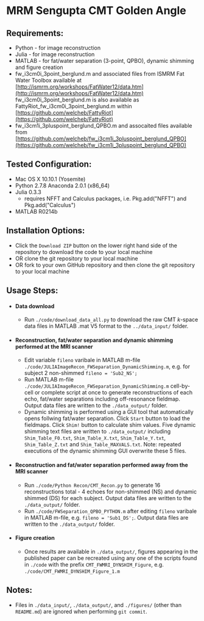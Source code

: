 MRM Sengupta CMT Golden Angle
=============================

Requirements:
-------------
* Python - for image reconstruction
* Julia - for image reconstruction
* MATLAB - for fat/water separation (3-point, QPBO), dynamic shimming and figure creation
* fw_i3cm0i_3point_berglund.m and associated files from ISMRM Fat Water Toolbox available at [http://ismrm.org/workshops/FatWater12/data.htm](http://ismrm.org/workshops/FatWater12/data.htm) fw_i3cm0i_3point_berglund.m is also available as FattyRiot_fw_i3cm0i_3point_berglund.m within [https://github.com/welcheb/FattyRiot](https://github.com/welcheb/FattyRiot)
* fw_i3cm1i_3pluspoint_berglund_QPBO.m and assocaited files available from [https://github.com/welcheb/fw_i3cm1i_3pluspoint_berglund_QPBO](https://github.com/welcheb/fw_i3cm1i_3pluspoint_berglund_QPBO)

Tested Configuration:
---------------------
* Mac OS X 10.10.1 (Yosemite)
* Python 2.7.8 Anaconda 2.0.1 (x86_64)
* Julia 0.3.3
	- requires NFFT and Calculus packages, i.e. Pkg.add("NFFT") and Pkg.add("Calculus")
* MATLAB R0214b

Installation Options:
---------------------
* Click the `Download ZIP` button on the lower right hand side of the repository to download the code to your local machine
* OR clone the git repository to your local machine
* OR fork to your own GitHub repository and then clone the git repository to your local machine

Usage Steps:
------------
* #### Data download
	- Run `./code/download_data_all.py` to download the raw CMT *k*-space data files in MATLAB .mat V5 format to the `../data_input/` folder.

* #### Reconstruction, fat/water separation and dynamic shimming performed at the MRI scanner
 	- Edit variable `fileno` varibale in MATLAB m-file `./code/JULIAImageRecon_FWSeparation_DynamicShimming.m`, e.g. for subject 2 non-shimmed `fileno = 'Sub2_NS';`
	- Run MATLAB m-file `./code/JULIAImageRecon_FWSeparation_DynamicShimming.m` cell-by-cell or complete script at once to generate reconstructions of each echo, fat/water separations including off-resonance fieldmap. Output data files are written to the `./data_output/` folder.
	- Dynamic shimming is performed using a GUI tool that automatically opens follwing fat/water separation. Click `Start` button to load the fieldmaps. Click `Shim!` button to calculate shim values. Five dynamic shimming text files are written to `./data_output/` including `Shim_Table_F0.txt`, `Shim_Table_X.txt`, `Shim_Table_Y.txt`, `Shim_Table_Z.txt` and `Shim_Table_MAXVALS.txt`. Note: repeated executions of the dynamic shimming GUI overwrite these 5 files.

* #### Reconstruction and fat/water separation performed away from the MRI scanner
	- Run `./code/Python Recon/CMT_Recon.py` to generate 16 reconstructions total - 4 echoes for non-shimmed (NS) and dynamic shimmed (DS) for each subject. Output data files are written to the `./data_output/` folder.
	- Run `./code/FWSeparation_QPBO_PYTHON.m` after editing `fileno` varibale in MATLAB m-file, e.g. `fileno = 'Sub1_DS';`. Output data files are written to the `./data_output/` folder.

* #### Figure creation
	- Once results are available in `./data_output/`, figures appearing in the published paper can be recreated using any one of the scripts found in `./code` with the prefix `CMT_FWMRI_DYNSHIM_Figure`, e.g. `./code/CMT_FWMRI_DYNSHIM_Figure_1.m`
	 
Notes:
------
* Files in `./data_input/`, `./data_output/`, and `./figures/` (other than `README.md`) are ignored when performing `git commit`.

